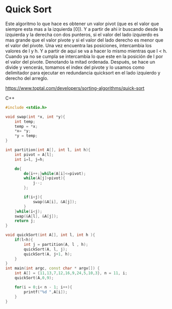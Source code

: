 # Quick Sort

Este algoritmo lo que hace es obtener un valor pivot (que es el valor que siempre esta mas a la izquierda [0]). Y a partir de ahi ir buscando desde la izquierda y la derecha con dos punteros, si el valor del lado izquierdo es mas grande que el valor pivote y si el valor del lado derecho es menor que el valor del pivote. Una vez encuentra las posiciones, intercambia los valores de l y h. Y a partir de aquí se va a hacer lo mismo mientras que l < h. Cuando ya no se cumpla se intercambia lo que este en la posición de l por el valor del pivote. Denotando la mitad ordenada. Después, se hace un divide y vencerás, tomamos el index del pivote y lo usamos como delimitador para ejecutar en redundancia quicksort en el lado izquierdo y derecho del arreglo.

https://www.toptal.com/developers/sorting-algorithms/quick-sort

C++

```c++
#include <stdio.h>

void swap(int *x, int *y){
    int temp;
    temp = *x;
    *x= *y;
    *y = temp;
}

int partition(int A[], int l, int h){
    int pivot = A[l];
    int i=l, j=h;

    do{
        do{i++;}while(A[i]<=pivot);
        while(A[j]>pivot){
            j--;
        };

        if(i<j){
            swap(&A[i], &A[j]);
        }
    }while(i<j);
    swap(&A[l], &A[j]);
    return j;
}

void quickSort(int A[], int l, int h ){
    if(l<h){
        int j = partition(A, l , h);
        quickSort(A, l, j);
        quickSort(A, j+1, h);
    }
}
int main(int argc, const char * argv[]) {
    int A[] = {11,13,7,12,16,9,24,5,10,3}, n = 11, i;
    quickSort(A,0,9);

    for(i = 0;i< n - 1; i++){
        printf("%d ",A[i]);
    }
}

```
